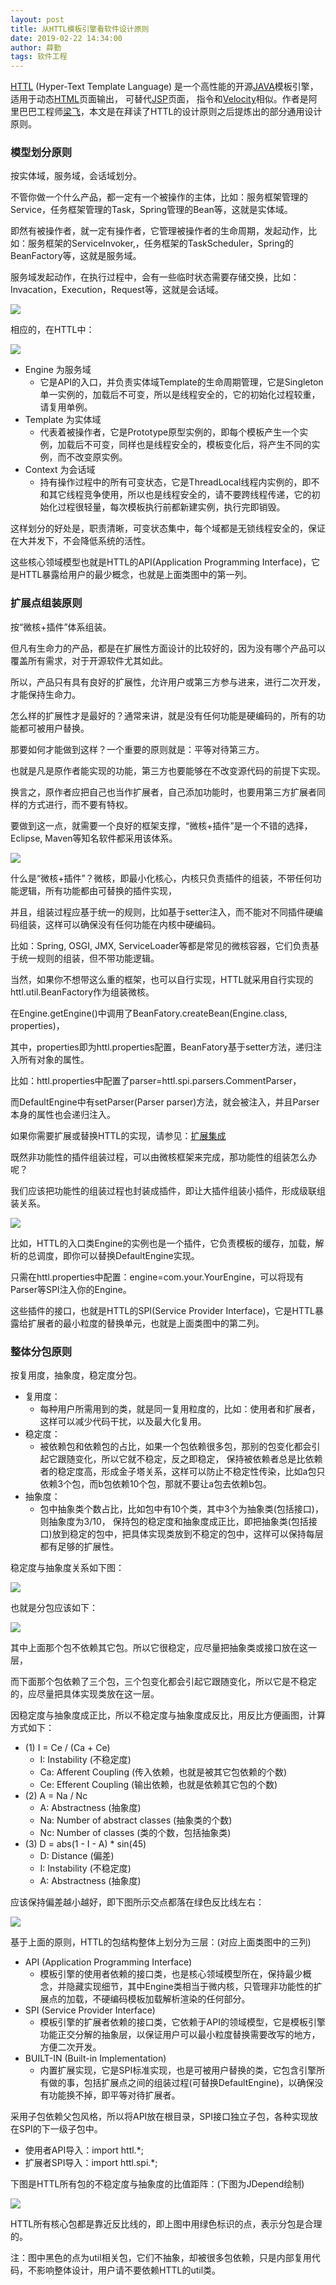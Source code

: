 ```yaml
---
layout: post
title: 从HTTL模板引擎看软件设计原则
date: 2019-02-22 14:34:00
author: 薛勤
tags: 软件工程
---
```

[HTTL](http://httl.github.io/) (Hyper-Text Template Language) 是一个高性能的开源[JAVA](http://www.oracle.com/technetwork/java/index.html)模板引擎， 适用于动态[HTML](http://zh.wikipedia.org/zh-cn/HTML)页面输出， 可替代[JSP](http://zh.wikipedia.org/wiki/JSP)页面， 指令和[Velocity](http://velocity.apache.org/)相似。作者是阿里巴巴工程师[梁飞](https://javatar.iteye.com/?utm_source=hacpai.com)，本文是在拜读了HTTL的设计原则之后提炼出的部分通用设计原则。

### 模型划分原则

按实体域，服务域，会话域划分。

不管你做一个什么产品，都一定有一个被操作的主体，比如：服务框架管理的Service，任务框架管理的Task，Spring管理的Bean等，这就是实体域。

即然有被操作者，就一定有操作者，它管理被操作者的生命周期，发起动作，比如：服务框架的ServiceInvoker,，任务框架的TaskScheduler，Spring的BeanFactory等，这就是服务域。

服务域发起动作，在执行过程中，会有一些临时状态需要存储交换，比如：Invacation，Execution，Request等，这就是会话域。

![](./20190222从HTTL模板引擎看软件设计原则/1136672-20190222140949205-42991255.png)


相应的，在HTTL中：

![](./20190222从HTTL模板引擎看软件设计原则/1136672-20190222143137363-1070167212.png)


- Engine 为服务域
  - 它是API的入口，并负责实体域Template的生命周期管理，它是Singleton单一实例的，加载后不可变，所以是线程安全的，它的初始化过程较重，请复用单例。
- Template 为实体域
  - 代表着被操作者，它是Prototype原型实例的，即每个模板产生一个实例，加载后不可变，同样也是线程安全的，模板变化后，将产生不同的实例，而不改变原实例。
- Context 为会话域
  - 持有操作过程中的所有可变状态，它是ThreadLocal线程内实例的，即不和其它线程竞争使用，所以也是线程安全的，请不要跨线程传递，它的初始化过程很轻量，每次模板执行前都新建实例，执行完即销毁。

这样划分的好处是，职责清晰，可变状态集中，每个域都是无锁线程安全的，保证在大并发下，不会降低系统的活性。

这些核心领域模型也就是HTTL的API(Application Programming Interface)，它是HTTL暴露给用户的最少概念，也就是上面类图中的第一列。



### 扩展点组装原则

按“微核+插件”体系组装。

但凡有生命力的产品，都是在扩展性方面设计的比较好的，因为没有哪个产品可以覆盖所有需求，对于开源软件尤其如此。

所以，产品只有具有良好的扩展性，允许用户或第三方参与进来，进行二次开发，才能保持生命力。

怎么样的扩展性才是最好的？通常来讲，就是没有任何功能是硬编码的，所有的功能都可被用户替换。

那要如何才能做到这样？一个重要的原则就是：平等对待第三方。

也就是凡是原作者能实现的功能，第三方也要能够在不改变源代码的前提下实现。

换言之，原作者应把自己也当作扩展者，自己添加功能时，也要用第三方扩展者同样的方式进行，而不要有特权。

要做到这一点，就需要一个良好的框架支撑，“微核+插件”是一个不错的选择，Eclipse, Maven等知名软件都采用该体系。

![](./20190222从HTTL模板引擎看软件设计原则/1136672-20190222143158135-50304220.png)


什么是“微核+插件”？微核，即最小化核心，内核只负责插件的组装，不带任何功能逻辑，所有功能都由可替换的插件实现，

并且，组装过程应基于统一的规则，比如基于setter注入，而不能对不同插件硬编码组装，这样可以确保没有任何功能在内核中硬编码。

比如：Spring, OSGI, JMX, ServiceLoader等都是常见的微核容器，它们负责基于统一规则的组装，但不带功能逻辑。

当然，如果你不想带这么重的框架，也可以自行实现，HTTL就采用自行实现的httl.util.BeanFactory作为组装微核。

在Engine.getEngine()中调用了BeanFatory.createBean(Engine.class, properties)，

其中，properties即为httl.properties配置，BeanFatory基于setter方法，递归注入所有对象的属性。

比如：httl.properties中配置了parser=httl.spi.parsers.CommentParser，

而DefaultEngine中有setParser(Parser parser)方法，就会被注入，并且Parser本身的属性也会递归注入。

如果你需要扩展或替换HTTL的实现，请参见：[扩展集成](http://httl.github.io/zh/integration.html#%E6%89%A9%E5%B1%95%E9%9B%86%E6%88%90)

既然非功能性的插件组装过程，可以由微核框架来完成，那功能性的组装怎么办呢？



我们应该把功能性的组装过程也封装成插件，即让大插件组装小插件，形成级联组装关系。



![](./20190222从HTTL模板引擎看软件设计原则/1136672-20190222143215701-880676701.png)


比如，HTTL的入口类Engine的实例也是一个插件，它负责模板的缓存，加载，解析的总调度，即你可以替换DefaultEngine实现。



只需在httl.properties中配置：engine=com.your.YourEngine，可以将现有Parser等SPI注入你的Engine。

这些插件的接口，也就是HTTL的SPI(Service Provider Interface)，它是HTTL暴露给扩展者的最小粒度的替换单元，也就是上面类图中的第二列。



### 整体分包原则

按复用度，抽象度，稳定度分包。

- 复用度：
  - 每种用户所需用到的类，就是同一复用粒度的，比如：使用者和扩展者，这样可以减少代码干扰，以及最大化复用。
- 稳定度：
  - 被依赖包和依赖包的占比，如果一个包依赖很多包，那别的包变化都会引起它跟随变化，所以它就不稳定，反之即稳定， 保持被依赖者总是比依赖者的稳定度高，形成金子塔关系，这样可以防止不稳定性传染，比如a包只依赖3个包，而b包依赖10个包，那就不要让a包去依赖b包。
- 抽象度：
  - 包中抽象类个数占比，比如包中有10个类，其中3个为抽象类(包括接口)，则抽象度为3/10， 保持包的稳定度和抽象度成正比，即把抽象类(包括接口)放到稳定的包中，把具体实现类放到不稳定的包中，这样可以保持每层都有足够的扩展性。

稳定度与抽象度关系如下图：

![](./20190222从HTTL模板引擎看软件设计原则/1136672-20190222143233714-1062082905.png)


也就是分包应该如下：

![](./20190222从HTTL模板引擎看软件设计原则/1136672-20190222143246231-7868053.png)


其中上面那个包不依赖其它包。所以它很稳定，应尽量把抽象类或接口放在这一层，

而下面那个包依赖了三个包，三个包变化都会引起它跟随变化，所以它是不稳定的，应尽量把具体实现类放在这一层。

因稳定度与抽象度成正比，所以不稳定度与抽象度成反比，用反比方便画图，计算方式如下：

- (1) I = Ce / (Ca + Ce)
  - I: Instability (不稳定度)
  - Ca: Afferent Coupling (传入依赖，也就是被其它包依赖的个数)
  - Ce: Efferent Coupling (输出依赖，也就是依赖其它包的个数)
- (2) A = Na / Nc
  - A: Abstractness (抽象度)
  - Na: Number of abstract classes (抽象类的个数)
  - Nc: Number of classes (类的个数，包括抽象类)
- (3) D = abs(1 - I - A) * sin(45)
  - D: Distance (偏差)
  - I: Instability (不稳定度)
  - A: Abstractness (抽象度)

应该保持偏差越小越好，即下图所示交点都落在绿色反比线左右：

![](./20190222从HTTL模板引擎看软件设计原则/1136672-20190222143302854-1321971393.gif)


基于上面的原则，HTTL的包结构整体上划分为三层：(对应上面类图中的三列)

- API (Application Programming Interface)
  - 模板引擎的使用者依赖的接口类，也是核心领域模型所在，保持最少概念，并隐藏实现细节，其中Engine类相当于微内核，只管理非功能性的扩展点的加载，不硬编码模板加载解析渲染的任何部分。
- SPI (Service Provider Interface)
  - 模板引擎的扩展者依赖的接口类，它依赖于API的领域模型，它是模板引擎功能正交分解的抽象层，以保证用户可以最小粒度替换需要改写的地方，方便二次开发。
- BUILT-IN (Built-in Implementation)
  - 内置扩展实现，它是SPI标准实现，也是可被用户替换的类，它包含引擎所有做的事，包括扩展点之间的组装过程(可替换DefaultEngine)，以确保没有功能换不掉，即平等对待扩展者。

采用子包依赖父包风格，所以将API放在根目录，SPI接口独立子包，各种实现放在SPI的下一级子包中。

- 使用者API导入：import httl.*;
- 扩展者SPI导入：import httl.spi.*;

下图是HTTL所有包的不稳定度与抽象度的比值距阵：(下图为JDepend绘制)

![](./20190222从HTTL模板引擎看软件设计原则/1136672-20190222143324901-125689761.png)


HTTL所有核心包都是靠近反比线的，即上图中用绿色标识的点，表示分包是合理的。

注：图中黑色的点为util相关包，它们不抽象，却被很多包依赖，只是内部复用代码，不影响整体设计，用户请不要依赖HTTL的util类。